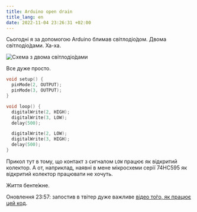 ```yaml
---
title: Arduino open drain
title_lang: en
date: 2022-11-04 23:26:31 +02:00
---
```


Сьогодні я за допомогою Arduino блимав світлодіо́дом. Двома світлодіо́дами. Ха-ха.

![Схема з двома світлодіо́дами](/uploads/blink2.png)

Все дуже просто.

```cpp
void setup() {
  pinMode(2, OUTPUT);
  pinMode(3, OUTPUT);
}

void loop() {
  digitalWrite(2, HIGH);
  digitalWrite(3, LOW);
  delay(500);

  digitalWrite(2, LOW);
  digitalWrite(3, HIGH);
  delay(500);
}
```

Прикол тут в тому, що контакт з сигналом `LOW` працює як відкритий колектор. А от, наприклад, наявні в мене мікросхеми серії 74HC595 як відкритий колектор працювати не хочуть.

Життя бенте́жне.

Оновлення 23:57: запостив в твітер дуже важливе [відео то́го, як працює цей код][1].

[1]: https://twitter.com/kastaneda/status/1588651416910192640
